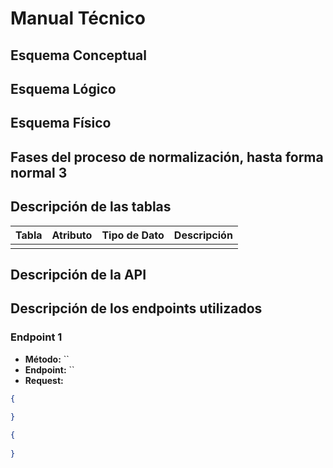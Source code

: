 # Manual Técnico

## Esquema Conceptual


## Esquema Lógico


## Esquema Físico


## Fases del proceso de normalización, hasta forma normal 3


## Descripción de las tablas

| Tabla  | Atributo  | Tipo de Dato  | Descripción  |
|--------|----------|--------------|--------------|
|        |          |              |              |

## Descripción de la API



## Descripción de los endpoints utilizados

### Endpoint 1
- **Método:** ``
- **Endpoint:** ``
- **Request:**
```json
{
    
}

{
    
}
